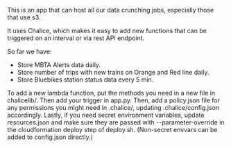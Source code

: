 This is an app that can host all our data crunching jobs, especially those that use s3.

It uses Chalice, which makes it easy to add new functions that can be triggered on an interval or via rest API endpoint.

So far we have:

- Store MBTA Alerts data daily.
- Store number of trips with new trains on Orange and Red line daily.
- Store Bluebikes station status data every 5 min.

To add a new lambda function, put the methods you need in a new file in chalicelib/.
Then add your trigger in app.py.
Then, add a policy.json file for any permissions you might need in .chalice/, updating .chalice/config.json accordingly.
Lastly, if you need secret environment variables, update resources.json and make sure they are passed
with --parameter-override in the cloudformation deploy step of deploy.sh.
(Non-secret envvars can be added to config.json directly.)
